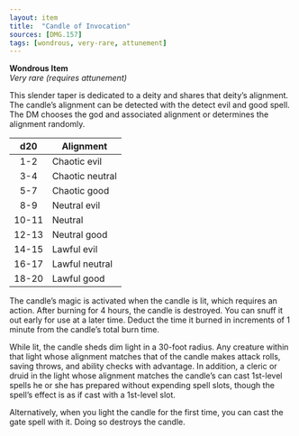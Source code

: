 ```yaml
---
layout: item
title:  "Candle of Invocation"
sources: [DMG.157]
tags: [wondrous, very-rare, attunement]
---
```


**Wondrous Item**  
*Very rare (requires attunement)*

This slender taper is dedicated to a deity and shares that deity’s alignment. The candle’s alignment can be detected with the detect evil and good spell. The DM chooses the god and associated alignment or determines the alignment randomly.

d20 | Alignment
:-: | ---
1-2 | Chaotic evil
3-4 | Chaotic neutral
5-7 | Chaotic good
8-9 | Neutral evil
10-11 | Neutral
12-13 | Neutral good
14-15 | Lawful evil
16-17 | Lawful neutral
18-20 | Lawful good

The candle’s magic is activated when the candle is lit, which requires an action. After burning for 4 hours, the candle is destroyed. You can snuff it out early for use at a later time. Deduct the time it burned in increments of 1 minute from the candle’s total burn time.

While lit, the candle sheds dim light in a 30-foot radius. Any creature within that light whose alignment matches that of the candle makes attack rolls, saving throws, and ability checks with advantage. In addition, a cleric or druid in the light whose alignment matches the candle’s can cast 1st-level spells he or she has prepared without expending spell slots, though the spell’s effect is as if cast with a 1st-level slot.

Alternatively, when you light the candle for the first time, you can cast the gate spell with it. Doing so destroys the candle.

